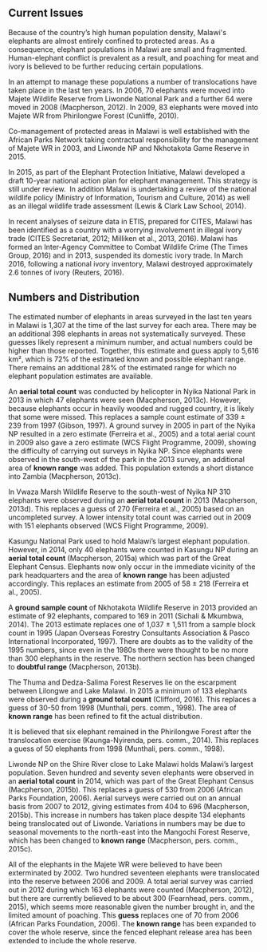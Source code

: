 ## Current Issues

Because of the country’s high human population density, Malawi's elephants are almost entirely confined to protected areas. As a consequence, elephant populations in Malawi are small and fragmented. Human-elephant conflict is prevalent as a result, and poaching for meat and ivory is believed to be further reducing certain populations.

In an attempt to manage these populations a number of translocations have taken place in the last ten years. In 2006, 70 elephants were moved into Majete Wildlife Reserve from Liwonde National Park and a further 64 were moved in 2008 (Macpherson, 2012). In 2009, 83 elephants were moved into Majete WR from Phirilongwe Forest (Cunliffe, 2010).

Co-management of protected areas in Malawi is well established with the African Parks Network taking contractual responsibility for the management of Majete WR in 2003, and Liwonde NP and Nkhotakota Game Reserve in 2015.

In 2015, as part of the Elephant Protection Initiative, Malawi developed a draft 10-year national action plan for elephant management. This strategy is still under review.  In addition Malawi is undertaking a review of the national wildlife policy (Ministry of Information, Tourism and Culture, 2014) as well as an illegal wildlife trade assessment (Lewis & Clark Law School, 2014).

In recent analyses of seizure data in ETIS, prepared for CITES, Malawi has been identified as a country with a worrying involvement in illegal ivory trade (CITES Secretariat, 2012; Milliken et al., 2013, 2016). Malawi has formed an Inter-Agency Committee to Combat Wildlife Crime (The Times Group, 2016) and in 2013, suspended its domestic ivory trade. In March 2016, following a national ivory inventory, Malawi destroyed approximately 2.6 tonnes of ivory (Reuters, 2016).

## Numbers and Distribution

The estimated number of elephants in areas surveyed in the last ten years in Malawi is 1,307 at the time of the last survey for each area. There may be an additional 398 elephants in areas not systematically surveyed. These guesses likely represent a minimum number, and actual numbers could be higher than those reported. Together, this estimate and guess apply to 5,616 km², which is 72% of the estimated known and possible elephant range. There remains an additional 28% of the estimated range for which no elephant population estimates are available.

An **aerial total count** was conducted by helicopter in Nyika National Park in 2013 in which 47 elephants were seen (Macpherson, 2013c). However, because elephants occur in heavily wooded and rugged country, it is likely that some were missed. This replaces a sample count estimate of 339 ± 239 from 1997 (Gibson, 1997). A ground survey in 2005 in part of the Nyika NP resulted in a zero estimate (Ferreira et al., 2005) and a total aerial count in 2009 also gave a zero estimate (WCS Flight Programme, 2009), showing the difficulty of carrying out surveys in Nyika NP. Since elephants were observed in the south-west of the park in the 2013 survey, an additional area of **known range** was added. This population extends a short distance into Zambia (Macpherson, 2013c).

In Vwaza Marsh Wildlife Reserve to the south-west of Nyika NP 310 elephants were observed during an **aerial total count** in 2013 (Macpherson, 2013d). This replaces a guess of 270 (Ferreira et al., 2005) based on an uncompleted survey. A lower intensity total count was carried out in 2009 with 151 elephants observed (WCS Flight Programme, 2009). 

Kasungu National Park used to hold Malawi’s largest elephant population. However, in 2014, only 40 elephants were counted in Kasungu NP during an **aerial total count** (Macpherson, 2015a) which was part of the Great Elephant Census. Elephants now only occur in the immediate vicinity of the park headquarters and the area of **known range** has been adjusted accordingly. This replaces an estimate from 2005 of 58 ± 218 (Ferreira et al., 2005).

A **ground sample count** of Nkhotakota Wildlife Reserve in 2013 provided an estimate of 92 elephants, compared to 169 in 2011 (Sichali & Mkumbwa, 2014). The 2013 estimate replaces one of 1,037 ± 1,511 from a sample block count in 1995 (Japan Overseas Forestry Consultants Association & Pasco International Incorporated, 1997). There are doubts as to the validity of the 1995 numbers, since even in the 1980s there were thought to be no more than 300 elephants in the reserve. The northern section has been changed to **doubtful range** (Macpherson, 2013b).

The Thuma and Dedza-Salima Forest Reserves lie on the escarpment between Lilongwe and Lake Malawi. In 2015 a minimum of 133 elephants were observed during a **ground total count** (Clifford, 2016). This replaces a guess of 30-50 from 1998 (Munthali, pers. comm., 1998). The area of **known range** has been refined to fit the actual distribution.

It is believed that six elephant remained in the Phirilongwe Forest after the translocation exercise (Kaunga-Nyirenda, pers. comm., 2014). This replaces a guess of 50 elephants from 1998 (Munthali, pers. comm., 1998). 

Liwonde NP on the Shire River close to Lake Malawi holds Malawi’s largest population. Seven hundred and seventy seven elephants were observed in an **aerial total count** in 2014, which was part of the Great Elephant Census (Macpherson, 2015b). This replaces a guess of 530 from 2006 (African Parks Foundation, 2006). Aerial surveys were carried out on an annual basis from 2007 to 2012, giving estimates from 404 to 696 (Macpherson, 2015b). This increase in numbers has taken place despite 134 elephants being translocated out of Liwonde. Variations in numbers may be due to seasonal movements to the north-east into the Mangochi Forest Reserve, which has been changed to **known range** (Macpherson, pers. comm., 2015c). 

All of the elephants in the Majete WR were believed to have been exterminated by 2002. Two hundred seventeen elephants were translocated into the reserve between 2006 and 2009. A total aerial survey was carried out in 2012 during which 163 elephants were counted (Macpherson, 2012), but there are currently believed to be about 300 (Fearnhead, pers. comm., 2015), which seems more reasonable given the number brought in, and the limited amount of poaching. This **guess** replaces one of 70 from 2006 (African Parks Foundation, 2006). The **known range** has been expanded to cover the whole reserve, since the fenced elephant release area has been extended to include the whole reserve.